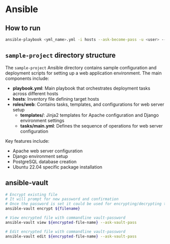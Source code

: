 # Ansible

## How to run
```bash
ansible-playbook <yml_name>.yml -i hosts --ask-become-pass -u <user> --ask-vault-pass --extra-vars "var_name='value'"
```

## `sample-project` directory structure
The `sample-project` Ansible directory contains sample configuration and deployment scripts for setting up a web application environment. The main components include:

- **playbook.yml**: Main playbook that orchestrates deployment tasks across different hosts
- **hosts**: Inventory file defining target hosts
- **roles/web**: Contains tasks, templates, and configurations for web server setup
  - **templates/**: Jinja2 templates for Apache configuration and Django environment settings
  - **tasks/main.yml**: Defines the sequence of operations for web server configuration

Key features include:
- Apache web server configuration
- Django environment setup
- PostgreSQL database creation
- Ubuntu 22.04 specific package installation

## ansible-vault
```bash
# Encrypt existing file
# It will prompt for new password and confirmation
# Once the password is set it could be used for encrypting/decrypting the encrypted file
ansible-vault encrypt ${filename}

# View encrypted file with commandline vault-password
ansible-vault view ${encrypted-file-name} --ask-vault-pass

# Edit encrypted file with commandline vault-password
ansible-vault edit ${encrypted-file-name} --ask-vault-pass
```
